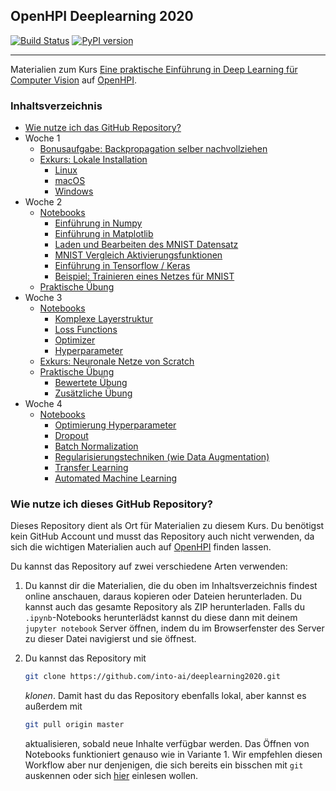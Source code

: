 ## OpenHPI Deeplearning 2020

[![Build Status](https://travis-ci.com/into-ai/deeplearning2020.svg?branch=master)](https://travis-ci.com/into-ai/deeplearning2020)
[![PyPI version](https://img.shields.io/pypi/v/deeplearning2020.svg)](https://pypi.python.org/pypi/deeplearning2020)

------------------------------

Materialien zum Kurs [Eine praktische Einführung in Deep Learning für Computer Vision](https://open.hpi.de/courses/neuralnets2020) auf [OpenHPI](https://open.hpi.de/).

### Inhaltsverzeichnis

- [Wie nutze ich das GitHub Repository?](#wie-nutze-ich-dieses-github-repository)
- Woche 1
  - [Bonusaufgabe: Backpropagation selber nachvollziehen](woche1/bonus.md)
  - [Exkurs: Lokale Installation ](woche1/installation/)
    - [Linux](woche1/installation/linux.md)
    - [macOS](woche1/installation/mac.md)
    - [Windows](woche1/installation/windows.md)
- Woche 2
  - [Notebooks](woche2/notebooks/)
    - [Einführung in Numpy](woche2/notebooks/intro-numpy/)
    - [Einführung in Matplotlib](woche2/notebooks/intro-matplotlib/)
    - [Laden und Bearbeiten des MNIST Datensatz](woche2/notebooks/exploring-mnist)
    - [MNIST Vergleich Aktivierungsfunktionen](woche2/notebooks/mnist-activation-functions/)
    - [Einführung in Tensorflow / Keras](woche2/notebooks/intro-tensorflow-keras/)
    - [Beispiel: Trainieren eines Netzes für MNIST](woche2/notebooks/first-mnist-net/)
  - [Praktische Übung](woche2/assignment/)
- Woche 3
  - [Notebooks](woche3/notebooks/)
    - [Komplexe Layerstruktur](woche3/notebooks/complex-layer-structure/)
    - [Loss Functions](woche3/notebooks/loss-functions/)
    - [Optimizer](woche3/notebooks/optimizer/)
    - [Hyperparameter](woche3/notebooks/hyperparameter/)
  - [Exkurs: Neuronale Netze von Scratch](woche3/scratch-net)
  - [Praktische Übung](woche3/assignment/)
    - [Bewertete Übung](woche3/assignment/week3&4/)
    - [Zusätzliche Übung](woche3/assignment/additional/)
- Woche 4
  - [Notebooks](woche4/notebooks/)
    - [Optimierung Hyperparameter](woche4/notebooks/hyperparameter-optimization/)
    - [Dropout](woche4/notebooks/dropout/)
    - [Batch Normalization](woche4/notebooks/batch-normalization/)
    - [Regularisierungstechniken (wie Data Augmentation)](woche4/notebooks/regularization-techniques/)
    - [Transfer Learning](woche4/notebooks/transfer-learning/)
    - [Automated Machine Learning](woche4/notebooks/automated-machine-learning/)

### Wie nutze ich dieses GitHub Repository?

Dieses Repository dient als Ort für Materialien zu diesem Kurs. Du benötigst kein GitHub Account und musst das Repository auch nicht verwenden, da sich die wichtigen Materialien auch auf [OpenHPI](https://open.hpi.de/) finden lassen.

Du kannst das Repository auf zwei verschiedene Arten verwenden:
1. Du kannst dir die Materialien, die du oben im Inhaltsverzeichnis findest online anschauen, daraus kopieren oder Dateien herunterladen. Du kannst auch das gesamte Repository als ZIP herunterladen. Falls du `.ipynb`-Notebooks herunterlädst kannst du diese dann mit deinem `jupyter notebook` Server öffnen, indem du im Browserfenster des Server zu dieser Datei navigierst und sie öffnest.

2. Du kannst das Repository mit
    ```bash
    git clone https://github.com/into-ai/deeplearning2020.git
    ```
    *klonen*. Damit hast du das Repository ebenfalls lokal, aber kannst es außerdem mit
    ```bash
    git pull origin master
    ```
    aktualisieren, sobald neue Inhalte verfügbar werden. Das Öffnen von Notebooks funktioniert genauso wie in Variante 1. Wir empfehlen diesen Workflow aber nur denjenigen, die sich bereits ein bisschen mit `git` auskennen oder sich [hier](https://git-scm.com/doc) einlesen wollen.
